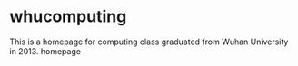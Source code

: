 whucomputing
============
This is a homepage for computing class graduated from Wuhan University in 2013.
homepage
